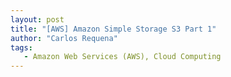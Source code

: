 ```yaml
---
layout: post
title: "[AWS] Amazon Simple Storage S3 Part 1"
author: "Carlos Requena"
tags:
   - Amazon Web Services (AWS), Cloud Computing
---
```

